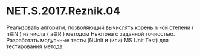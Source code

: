 # NET.S.2017.Reznik.04
Реализовать алгоритм, позволяющий вычислять корень n -ой степени ( n∈N ) из числа ( a∈R ) методом Ньютона с заданной точностью. 
Разработать модульные тесты (NUnit и (или) MS Unit Test)  для тестирования метода.
